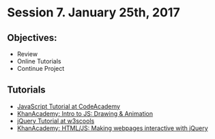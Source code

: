 # Session 7\. January 25th, 2017

## Objectives:

- Review
- Online Tutorials
- Continue Project

## Tutorials

- [JavaScript Tutorial at CodeAcademy](https://www.codecademy.com/learn/javascript)
- [KhanAcademy: Intro to JS: Drawing & Animation](https://www.khanacademy.org/computing/computer-programming/programming)
- [jQuery Tutorial at w3scools](http://www.w3schools.com/jquery/)
- [KhanAcademy: HTML/JS: Making webpages interactive with jQuery](https://www.khanacademy.org/computing/computer-programming/html-js-jquery)
